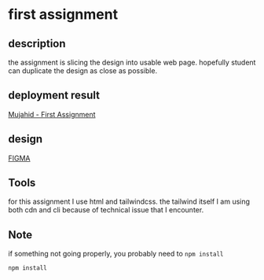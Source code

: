 # first assignment

## description

the assignment is slicing the design into usable web page. hopefully student can duplicate the design as close as possible.

## deployment result

[Mujahid - First Assignment](https://mujahid-test-host.online/first-individual-assignment/)

## design

[FIGMA](https://www.figma.com/file/HrpywqiFvbgrbYVcEPAYZj/Individual-Assignment-Batch-8?type=design&mode=design&t=4WdciSciltKnCJwT-1)

## Tools

for this assignment I use html and tailwindcss. the tailwind itself I am using both cdn and cli because of technical issue that I encounter.

## Note

if something not going properly, you probably need to `npm install`

```sh
npm install
```
